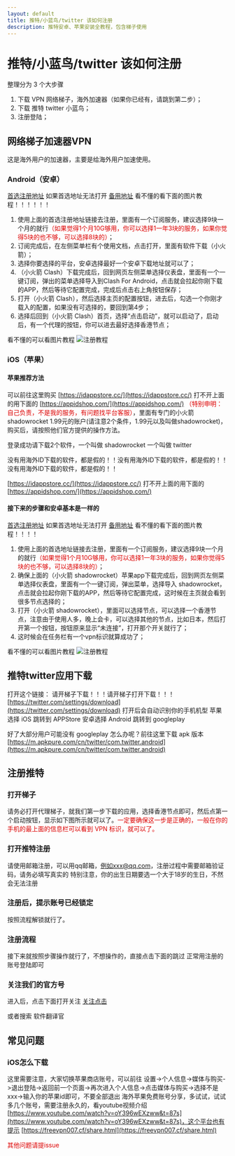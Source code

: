 ```yaml
---
layout: default
title: 推特/小蓝鸟/twitter 该如何注册
description: 推特安卓、苹果安装全教程，包含梯子使用
---
```

# 推特/小蓝鸟/twitter 该如何注册

整理分为 3 个大步骤
1. 下载 VPN 网络梯子，海外加速器（如果你已经有，请跳到第二步）；
2. 下载 推特 twitter 小蓝鸟；
3. 注册登陆；

## 网络梯子加速器VPN
这是海外用户的加速器，主要是给海外用户加速使用。
### Android（安卓）
[首选注册地址](https://www.三毛机场.shop/#/register?code=6xuhG85m)
如果首选地址无法打开
[备用地址](https://www.三毛机场.shop/#/register?code=6xuhG85m)
看不懂的看下面的图片教程！！！！！！
1. 使用上面的首选注册地址链接去注册，里面有一个订阅服务，建议选择9块一个月的就行<font color="#dd0000">（如果觉得1个月10G够用，你可以选择1一年3块的服务，如果你觉得5块的也不够，可以选择8块的）</font>；
2. 订阅完成后，在左侧菜单栏有个使用文档，点击打开，里面有软件下载（小火箭）；
3. 选择你要选择的平台，安卓选择最好一个安卓下载地址就可以了；
4. （小火箭 Clash）下载完成后，回到网页左侧菜单选择仪表盘，里面有一个一键订阅，弹出的菜单选择导入到Clash For Android，点击就会拉起你刚下载的APP，然后等待它配置完成，完成后点击右上角按钮保存；
5. 打开（小火箭 Clash），然后选择主页的配置按钮，进去后，勾选一个你刚才载入的配置，如果没有可选择的，要回到第4步；
6. 选择后回到（小火箭 Clash）首页，选择“点击启动”，就可以启动了，启动后，有一个代理的按钮，你可以进去最好选择香港节点；

看不懂的可以看图片教程
![注册教程](https://cdn.jsdelivr.net/gh/tggsearch/tggSearch.github.io/assets/img/android-register.png)
### iOS（苹果）
#### 苹果推荐方法
可以前往这里购买
[https://idappstore.cc/](https://idappstore.cc/)
打不开上面的用下面的
[https://appidshop.com/](https://appidshop.com/)
<font color="#dd0000">（特别申明：自己负责，不是我的服务，有问题找平台客服）</font>，里面有专门的小火箭 shadowrocket 1.99元的账户(请注意2个条件，1.99元以及叫做shadowrocket)，购买后，请按照他们官方提供的操作方法。

登录成功请下载2个软件，一个叫做 shadowrocket 一个叫做 twitter

没有用海外ID下载的软件，都是假的！！没有用海外ID下载的软件，都是假的！！没有用海外ID下载的软件，都是假的！！

[https://idappstore.cc/](https://idappstore.cc/)
打不开上面的用下面的
[https://appidshop.com/](https://appidshop.com/)
#### 接下来的步骤和安卓基本是一样的
[首选注册地址](https://bit.ly/3LhP25y)
如果首选地址无法打开
[备用地址](https://www.三毛机场.shop/#/register?code=6xuhG85m)
看不懂的看下面的图片教程！！！！
1. 使用上面的首选地址链接去注册，里面有一个订阅服务，建议选择9块一个月的就行<font color="#dd0000">（如果觉得1个月10G够用，你可以选择1一年3块的服务，如果你觉得5块的也不够，可以选择8块的）</font>；
2. 确保上面的（小火箭 shadowrocket）苹果app下载完成后，回到网页左侧菜单选择仪表盘，里面有一个一键订阅，弹出菜单，选择导入 shadowrocket，点击就会拉起你刚下载的APP，然后等待它配置完成，这时候在主页就会看到很多节点选择的；
3. 打开（小火箭 shadowrocket），里面可以选择节点，可以选择一个香港节点，注意由于使用人多，晚上会卡，可以选择其他的节点，比如日本，然后打开第一个按钮，按钮原来显示“未连接”，打开那个开关就行了；
4. 这时候会在任务栏有一个vpn标识就算成功了；

看不懂的可以看图片教程
![注册教程](https://cdn.jsdelivr.net/gh/tggsearch/tggSearch.github.io/assets/img/ios-register.png)
## 推特twitter应用下载
打开这个链接：
请开梯子下载！！！请开梯子打开下载！！！
[https://twitter.com/settings/download](https://twitter.com/settings/download)
打开后会自动识别你的手机机型
苹果选择 iOS 跳转到 APPStore
安卓选择 Android 跳转到 googleplay

好了大部分用户可能没有 googleplay 怎么办呢？前往这里下载 apk 版本
[https://m.apkpure.com/cn/twitter/com.twitter.android](https://m.apkpure.com/cn/twitter/com.twitter.android)
## 注册推特
### 打开梯子
请务必打开代理梯子，就我们第一步下载的应用，选择香港节点即可，然后点第一个启动按钮，显示如下图所示就可以了。<font color="#dd0000">一定要确保这一步是正确的，一般在你的手机的最上面的信息栏可以看到 VPN 标识，就可以了。</font>
### 打开推特注册
请使用邮箱注册，可以用qq邮箱，例如xxx@qq.com，注册过程中需要邮箱验证码，请务必填写真实的
特别注意，你的出生日期要选一个大于18岁的生日，不然会无法注册

### 注册后，提示账号已经锁定
按照流程解锁就行了。

### 注册流程
接下来就按照步骤操作就行了，不想操作的，直接点击下面的跳过
正常用注册的账号登陆即可
### 关注我们的官方号
进入后，点击下面打开关注
[关注点击](https://twitter.com/softwareLatn)

或者搜索 软件翻译官
## 常见问题
### iOS怎么下载
这里需要注意，大家切换苹果商店账号，可以前往 设置->个人信息->媒体与购买->退出登陆->返回前一个页面->再次进入个人信息->点击媒体与购买->选择不是xxx->输入你的苹果id即可，不要全部退出
海外苹果免费账号分享，多试试，试试多几个账号，需要注册永久的，看youtube视频介绍[https://www.youtube.com/watch?v=oY396wEXzww&t=87s](https://www.youtube.com/watch?v=oY396wEXzww&t=87s)，这个平台也有提示 [https://freevpn007.cf/share.html](https://freevpn007.cf/share.html)

<font color="#dd0000">其他问题请提issue</font>
